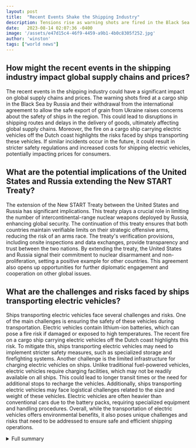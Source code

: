 ```yaml
---
layout: post
title:  "Recent Events Shake the Shipping Industry"
description: Tensions rise as warning shots are fired in the Black Sea and a cargo ship catches fire off the Dutch coast.
date:   2023-08-14 02:07:36 -0400
image: '/assets/e47d15c4-46f9-4459-a9b1-4b0c8305f252.jpg'
author: 'winston'
tags: ["world news"]
---
```


## How might the recent events in the shipping industry impact global supply chains and prices?
The recent events in the shipping industry could have a significant impact on global supply chains and prices. The warning shots fired at a cargo ship in the Black Sea by Russia and their withdrawal from the international agreement to allow the safe export of grain from Ukraine raises concerns about the safety of ships in the region. This could lead to disruptions in shipping routes and delays in the delivery of goods, ultimately affecting global supply chains. Moreover, the fire on a cargo ship carrying electric vehicles off the Dutch coast highlights the risks faced by ships transporting these vehicles. If similar incidents occur in the future, it could result in stricter safety regulations and increased costs for shipping electric vehicles, potentially impacting prices for consumers.

## What are the potential implications of the United States and Russia extending the New START Treaty?
The extension of the New START Treaty between the United States and Russia has significant implications. This treaty plays a crucial role in limiting the number of intercontinental-range nuclear weapons deployed by Russia, enhancing global security. The continuation of this treaty ensures that both countries maintain verifiable limits on their strategic offensive arms, reducing the risk of an arms race. The treaty's verification provisions, including onsite inspections and data exchanges, provide transparency and trust between the two nations. By extending the treaty, the United States and Russia signal their commitment to nuclear disarmament and non-proliferation, setting a positive example for other countries. This agreement also opens up opportunities for further diplomatic engagement and cooperation on other global issues.

## What are the challenges and risks faced by ships transporting electric vehicles?
Ships transporting electric vehicles face several challenges and risks. One of the main challenges is ensuring the safety of these vehicles during transportation. Electric vehicles contain lithium-ion batteries, which can pose a fire risk if damaged or exposed to high temperatures. The recent fire on a cargo ship carrying electric vehicles off the Dutch coast highlights this risk. To mitigate this, ships transporting electric vehicles may need to implement stricter safety measures, such as specialized storage and firefighting systems. Another challenge is the limited infrastructure for charging electric vehicles on ships. Unlike traditional fuel-powered vehicles, electric vehicles require charging facilities, which may not be readily available on all ships. This could lead to longer transit times or the need for additional stops to recharge the vehicles. Additionally, ships transporting electric vehicles may face logistical challenges related to the size and weight of these vehicles. Electric vehicles are often heavier than conventional cars due to the battery packs, requiring specialized equipment and handling procedures. Overall, while the transportation of electric vehicles offers environmental benefits, it also poses unique challenges and risks that need to be addressed to ensure safe and efficient shipping operations.

<details>
  <summary>Full summary</summary>
In recent days, a series of events have unfolded that have sent shockwaves through the shipping industry. From warning shots fired in the Black Sea to a cargo ship fire off the Dutch coast, these incidents have raised tensions and concerns about doing business in the region.<br><br>The first incident took place in the southwestern Black Sea, where Moscow fired warning shots at a cargo ship heading towards the Ukrainian port of Izmail on the Danube river. The Russian military boarded the ship and halted it for inspection. This action comes as Moscow has warned about the safety of civilian vessels in the Black Sea and has withdrawn from an international agreement to allow the safe export of grain from Ukraine.<br><br>Meanwhile, another cargo ship encountered a devastating fire off the Dutch coast. The cause of the fire is still unknown, but it is suspected to have started near an electric car. One crew member tragically lost their life, while several others jumped overboard to escape the flames. The remaining crew members were airlifted to safety, and salvage experts are working to extinguish the fire. This incident highlights the risks and challenges faced by ships transporting electric vehicles.<br><br>In a completely different context, the United States and the Russian Federation have agreed to extend the New START Treaty, which places verifiable limits on all Russian deployed intercontinental-range nuclear weapons. This treaty enhances U.S. national security and ensures that both countries maintain limits on their strategic offensive arms. The treaty's verification provisions, including onsite inspections and data exchanges, have been crucial in assessing compliance and providing insight into each side's nuclear forces.<br><br>Lastly, there have been concerning developments in the Russian Northern Fleet. Assets have been deployed to the Mediterranean Sea, Black Sea, and Ukraine, raising fears about a deteriorating situation. The impact of sanctions on the Russian economy and defense industry has had a significant effect on the fleet's capabilities and resilience. Additionally, the capture of U.S.-made chips in the Russian air defense system and dependence on Western components for precision-guided munitions have posed challenges.<br><br>These recent events serve as a reminder of the fragility and complexity of the shipping industry. Any disruption to shipping routes can have a knock-on effect on global supply chains and prices. The safety and security of ships and their crews must remain a top priority for all nations involved. As tensions continue to rise and challenges persist, finding diplomatic solutions and fostering international cooperation are essential to maintaining stability in the shipping industry and beyond.
</details>
